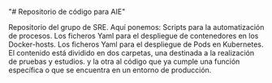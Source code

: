 "# Repositorio de código para AIE" 

Repositorio del grupo de SRE.
Aquí ponemos:
Scripts para la automatización de procesos.
Los ficheros Yaml para el despliegue de contenedores en los Docker-hosts.
Los ficheros Yaml para el despliegue de Pods en Kubernetes.
El contenido está dividido en dos carpetas, una destinada a la realización de pruebas y estudios. 
y la otra al código que ya cumple una función específica o que se encuentra en un entorno de producción.
